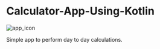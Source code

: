 # Calculator-App-Using-Kotlin

![app_icon](https://user-images.githubusercontent.com/54323039/85520063-09eda780-b620-11ea-9d3a-3a3264b33b37.png)

Simple app to perform day to day calculations.
